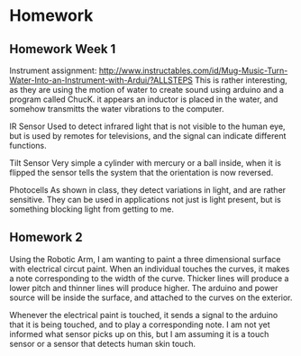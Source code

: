 # Homework
## Homework Week 1

Instrument assignment:
http://www.instructables.com/id/Mug-Music-Turn-Water-Into-an-Instrument-with-Ardui/?ALLSTEPS
This is rather interesting, as they are using the motion of water to create sound using arduino and a program called ChucK. it appears an inductor is placed in the water, and somehow transmitts the water vibrations to the computer.

IR Sensor
Used to detect infrared light that is not visible to the human eye, but is used by remotes for televisions, and the signal can indicate different functions.

Tilt Sensor
Very simple a cylinder with mercury or a ball inside, when it is flipped the sensor tells the system that the orientation is now reversed.

Photocells
As shown in class, they detect variations in light, and are rather sensitive. They can be used in applications not just is light present, but is something blocking light from getting to me.


## Homework 2

Using the Robotic Arm, I am wanting to paint a three dimensional surface with electrical circut paint. When an individual touches the curves, it makes a note corresponding to the width of the curve. Thicker lines will produce a lower pitch and thinner lines will produce higher. The arduino and power source will be inside the surface, and attached to the curves on the exterior.

Whenever the electrical paint is touched, it sends a signal to the arduino that it is being touched, and to play a corresponding note. I am not yet informed what sensor picks up on this, but I am assuming it is a touch sensor or a sensor that detects human skin touch.
